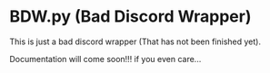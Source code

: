BDW.py (Bad Discord Wrapper)
====

This is just a bad discord wrapper (That has not been finished yet).

Documentation will come soon!!! if you even care...